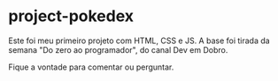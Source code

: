 # project-pokedex
Este foi meu primeiro projeto com HTML, CSS e JS.
A base foi tirada da semana "Do zero ao programador", do canal Dev em Dobro.

Fique a vontade para comentar ou perguntar.
